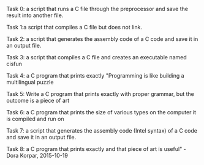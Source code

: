 Task 0: a script that runs a C file through the preprocessor and save the result into another file.

Task 1:a script that compiles a C file but does not link.

Task 2: a script that generates the assembly code of a C code and save it in an output file.

Task 3: a script that compiles a C file and creates an executable named cisfun

Task 4: a C program that prints exactly "Programming is like building a multilingual puzzle

Task 5: Write a C program that prints exactly with proper grammar, but the outcome is a piece of art

Task 6: a C program that prints the size of various types on the computer it is compiled and run on

Task 7: a script that generates the assembly code (Intel syntax) of a C code and save it in an output file.

Task 8: a C program that prints exactly and that piece of art is useful" - Dora Korpar, 2015-10-19
